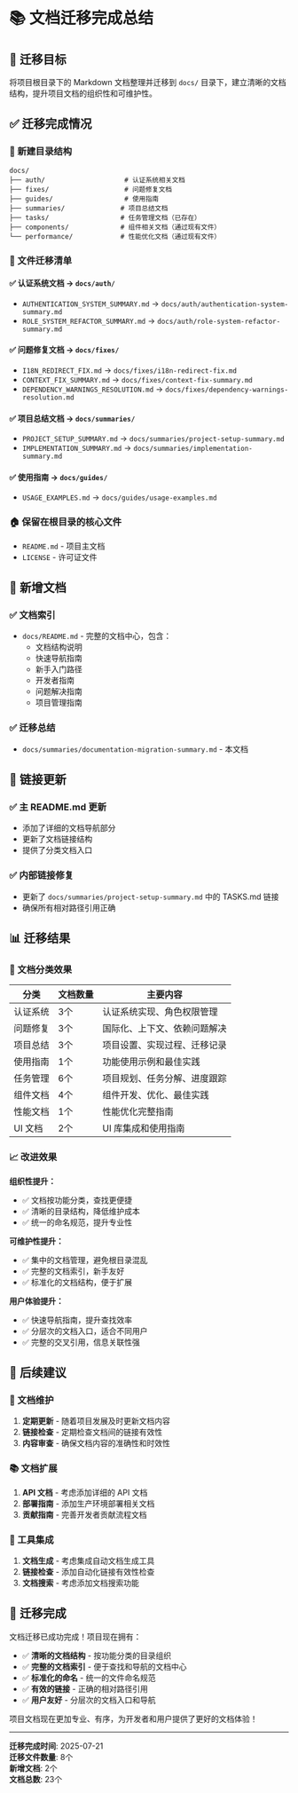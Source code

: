 # 📚 文档迁移完成总结

## 🎯 迁移目标

将项目根目录下的 Markdown 文档整理并迁移到 `docs/` 目录下，建立清晰的文档结构，提升项目文档的组织性和可维护性。

## ✅ 迁移完成情况

### 📂 新建目录结构

```
docs/
├── auth/                    # 认证系统相关文档
├── fixes/                   # 问题修复文档
├── guides/                  # 使用指南
├── summaries/              # 项目总结文档
├── tasks/                  # 任务管理文档（已存在）
├── components/             # 组件相关文档（通过现有文件）
└── performance/            # 性能优化文档（通过现有文件）
```

### 🔄 文件迁移清单

#### ✅ 认证系统文档 → `docs/auth/`
- `AUTHENTICATION_SYSTEM_SUMMARY.md` → `docs/auth/authentication-system-summary.md`
- `ROLE_SYSTEM_REFACTOR_SUMMARY.md` → `docs/auth/role-system-refactor-summary.md`

#### ✅ 问题修复文档 → `docs/fixes/`
- `I18N_REDIRECT_FIX.md` → `docs/fixes/i18n-redirect-fix.md`
- `CONTEXT_FIX_SUMMARY.md` → `docs/fixes/context-fix-summary.md`
- `DEPENDENCY_WARNINGS_RESOLUTION.md` → `docs/fixes/dependency-warnings-resolution.md`

#### ✅ 项目总结文档 → `docs/summaries/`
- `PROJECT_SETUP_SUMMARY.md` → `docs/summaries/project-setup-summary.md`
- `IMPLEMENTATION_SUMMARY.md` → `docs/summaries/implementation-summary.md`

#### ✅ 使用指南 → `docs/guides/`
- `USAGE_EXAMPLES.md` → `docs/guides/usage-examples.md`

### 🏠 保留在根目录的核心文件
- `README.md` - 项目主文档
- `LICENSE` - 许可证文件

## 📝 新增文档

### ✅ 文档索引
- `docs/README.md` - 完整的文档中心，包含：
  - 文档结构说明
  - 快速导航指南
  - 新手入门路径
  - 开发者指南
  - 问题解决指南
  - 项目管理指南

### ✅ 迁移总结
- `docs/summaries/documentation-migration-summary.md` - 本文档

## 🔗 链接更新

### ✅ 主 README.md 更新
- 添加了详细的文档导航部分
- 更新了文档链接结构
- 提供了分类文档入口

### ✅ 内部链接修复
- 更新了 `docs/summaries/project-setup-summary.md` 中的 TASKS.md 链接
- 确保所有相对路径引用正确

## 📊 迁移结果

### 🎯 文档分类效果

| 分类 | 文档数量 | 主要内容 |
|------|----------|----------|
| 认证系统 | 3个 | 认证系统实现、角色权限管理 |
| 问题修复 | 3个 | 国际化、上下文、依赖问题解决 |
| 项目总结 | 3个 | 项目设置、实现过程、迁移记录 |
| 使用指南 | 1个 | 功能使用示例和最佳实践 |
| 任务管理 | 6个 | 项目规划、任务分解、进度跟踪 |
| 组件文档 | 4个 | 组件开发、优化、最佳实践 |
| 性能文档 | 1个 | 性能优化完整指南 |
| UI 文档 | 2个 | UI 库集成和使用指南 |

### 📈 改进效果

**组织性提升：**
- ✅ 文档按功能分类，查找更便捷
- ✅ 清晰的目录结构，降低维护成本
- ✅ 统一的命名规范，提升专业性

**可维护性提升：**
- ✅ 集中的文档管理，避免根目录混乱
- ✅ 完整的文档索引，新手友好
- ✅ 标准化的文档结构，便于扩展

**用户体验提升：**
- ✅ 快速导航指南，提升查找效率
- ✅ 分层次的文档入口，适合不同用户
- ✅ 完整的交叉引用，信息关联性强

## 🚀 后续建议

### 📝 文档维护
1. **定期更新** - 随着项目发展及时更新文档内容
2. **链接检查** - 定期检查文档间的链接有效性
3. **内容审查** - 确保文档内容的准确性和时效性

### 📚 文档扩展
1. **API 文档** - 考虑添加详细的 API 文档
2. **部署指南** - 添加生产环境部署相关文档
3. **贡献指南** - 完善开发者贡献流程文档

### 🔧 工具集成
1. **文档生成** - 考虑集成自动文档生成工具
2. **链接检查** - 添加自动化链接有效性检查
3. **文档搜索** - 考虑添加文档搜索功能

## 🎉 迁移完成

文档迁移已成功完成！项目现在拥有：

- ✅ **清晰的文档结构** - 按功能分类的目录组织
- ✅ **完整的文档索引** - 便于查找和导航的文档中心
- ✅ **标准化的命名** - 统一的文件命名规范
- ✅ **有效的链接** - 正确的相对路径引用
- ✅ **用户友好** - 分层次的文档入口和导航

项目文档现在更加专业、有序，为开发者和用户提供了更好的文档体验！

---

**迁移完成时间**: 2025-07-21  
**迁移文件数量**: 8个  
**新增文档**: 2个  
**文档总数**: 23个
